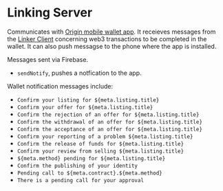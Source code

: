 # Linking Server

Communicates with [Origin mobile wallet app](https://github.com/OriginProtocol/origin/tree/master/mobile). It receieves messages from the [Linker Client](https://github.com/OriginProtocol/origin/tree/master/packages/linker-client) concerning web3 transactions to be completed in the wallet. It can also push messagse to the phone where the app is installed. 

Messages sent via Firebase.

- `sendNotify`, pushes a notfication to the app. 

Wallet notification messages include:

- `Confirm your listing for ${meta.listing.title}`
- `Confirm your offer for ${meta.listing.title}`
- `Confirm the rejection of an offer for ${meta.listing.title}`
- `Confirm the withdrawal of an offer for ${meta.listing.title}`
- `Confirm the acceptance of an offer for ${meta.listing.title}`
- `Confirm your reporting of a problem ${meta.listing.title}`
- `Confirm the release of funds for ${meta.listing.title}`
- `Confirm your review from selling ${meta.listing.title}`
- `${meta.method} pending for ${meta.listing.title}`
- `Confirm the publishing of your identity`
- `Pending call to ${meta.contract}.${meta.method}`
- `There is a pending call for your approval`
